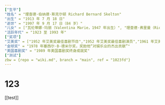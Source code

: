 ```yaml
---
["生平"]
"姓名" = "理查德·伯纳德·斯克尔顿 Richard Bernard Skelton"
"出生" = "1913 年 7 月 18 日"
"逝世" = "1997 年 9 月 17 日（84 岁）"
"儿女" = ["瓦伦蒂娜·玛丽（Valentina Marie，1947 年出生）", "理查德·弗里曼（Richard Freeman），1948 至 1958 年）"]
"活跃年代" = "1923 至 1993 年"
["奖项"]
"艾美奖" = ["1952 年艾美奖最佳喜剧节目","1952 年艾美奖最佳喜剧演员","1961 年艾美奖最佳喜剧剧集编剧","1986 年艾美奖主席奖","1989 年美国电视艺术与科学学院电视名人堂"]
"金球奖" = "1978 年塞西尔·B·德米尔奖，奖励他“对娱乐业的杰出贡献”"
"美国喜剧奖" = "1989 年美国喜剧奖终身成就奖"
["测试"]
zbw = {repo = "wiki.md", branch = "main", ref = "1023fd"}
---
```

# 123

[[test]]